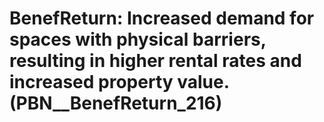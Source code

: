 # BenefReturn: __Increased demand for spaces with physical barriers, resulting in higher rental rates and increased property value.__ (PBN__BenefReturn_216)

